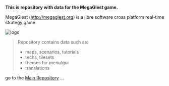 **This is repository with data for the MegaGlest game.**

MegaGlest (http://megaglest.org) is a libre software cross
platform real-time strategy game.

![logo](http://megaglest.org/uploads/megaglest2011/logo/logo.png)

> Repository contains data such as:
> * maps, scenarios, tutorials
> * techs, tilesets
> * themes for menu/gui
> * translations

go to the [Main Repository](https://github.com/MegaGlest/megaglest-source) ...
